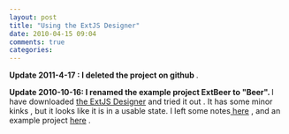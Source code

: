 ```yaml
---
layout: post
title: "Using the ExtJS Designer"
date: 2010-04-15 09:04
comments: true 
categories: 
---
```

<strong>Update 2011-4-17 : I deleted the project on github </strong>.

<strong>Update 2010-10-16: I renamed the example project ExtBeer to "Beer".
</strong>
I have downloaded <a href="http://www.extjs.com/products/designer/?ref=family">the ExtJS Designer</a> and tried it out . It has some minor kinks , but it looks like it is in a usable state. I left some notes<a title="here" href="http://www.slideshare.net/jacobandresen/using-the-ext-js-designer"> here</a> , and an example project <a title="here" href="http://github.com/jacobandresen/Beer">here</a> .